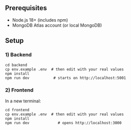 ## Prerequisites
- Node.js 18+ (includes npm)
- MongoDB Atlas account (or local MongoDB)

## Setup

### 1) Backend
```text
cd backend
cp env.example .env  # then edit with your real values
npm install
npm run dev           # starts on http://localhost:5001
```
### 2) Frontend

In a new terminal:

``` text
cd frontend
cp env.example .env  # then edit with your real values
npm install
npm run dev             # opens http://localhost:3000
```